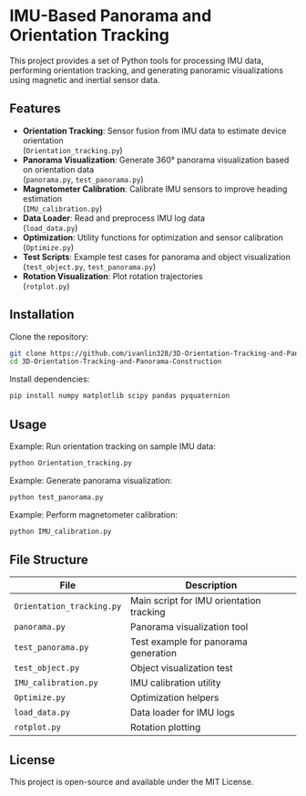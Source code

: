 
# IMU-Based Panorama and Orientation Tracking

This project provides a set of Python tools for processing IMU data, performing orientation tracking, and generating panoramic visualizations using magnetic and inertial sensor data.

## Features

- **Orientation Tracking**: Sensor fusion from IMU data to estimate device orientation  
  (`Orientation_tracking.py`)
- **Panorama Visualization**: Generate 360° panorama visualization based on orientation data  
  (`panorama.py`, `test_panorama.py`)
- **Magnetometer Calibration**: Calibrate IMU sensors to improve heading estimation  
  (`IMU_calibration.py`)
- **Data Loader**: Read and preprocess IMU log data  
  (`load_data.py`)
- **Optimization**: Utility functions for optimization and sensor calibration  
  (`Optimize.py`)
- **Test Scripts**: Example test cases for panorama and object visualization  
  (`test_object.py`, `test_panorama.py`)
- **Rotation Visualization**: Plot rotation trajectories  
  (`rotplot.py`)

## Installation

Clone the repository:

```bash
git clone https://github.com/ivanlin328/3D-Orientation-Tracking-and-Panorama-Construction.git
cd 3D-Orientation-Tracking-and-Panorama-Construction
````

Install dependencies:

```bash
pip install numpy matplotlib scipy pandas pyquaternion
```

## Usage

Example: Run orientation tracking on sample IMU data:

```bash
python Orientation_tracking.py
```

Example: Generate panorama visualization:

```bash
python test_panorama.py
```

Example: Perform magnetometer calibration:

```bash
python IMU_calibration.py
```

## File Structure

| File                      | Description                              |
| ------------------------- | ---------------------------------------- |
| `Orientation_tracking.py` | Main script for IMU orientation tracking |
| `panorama.py`             | Panorama visualization tool              |
| `test_panorama.py`        | Test example for panorama generation     |
| `test_object.py`          | Object visualization test                |
| `IMU_calibration.py`      | IMU calibration utility                  |
| `Optimize.py`             | Optimization helpers                     |
| `load_data.py`            | Data loader for IMU logs                 |
| `rotplot.py`              | Rotation plotting                        |

## License

This project is open-source and available under the MIT License.


